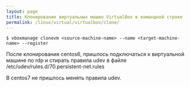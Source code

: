 ```yaml
---
layout: page
title: Клонирование виртуальных машин VirtualBox в командной строке
permalink: /linux/virtual/virtualbox/clone/
---
```




    $ vboxmanage clonevm <source-machine-name> --name <target-machine-name> --register


После клонирования centos6, пришлось подключаться к виртуальной машине по rdp и стирать правила udev в файле /etc/udev/rules.d/70.persistent-net.rules

В centos7 не пришлось менять правила udev.

